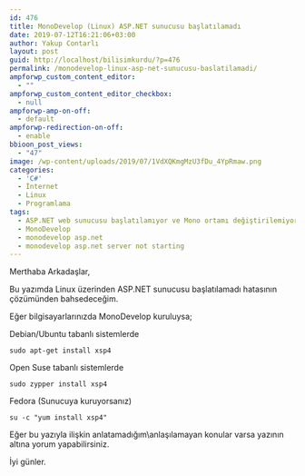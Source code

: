 ```yaml
---
id: 476
title: MonoDevelop (Linux) ASP.NET sunucusu başlatılamadı
date: 2019-07-12T16:21:06+03:00
author: Yakup Contarlı
layout: post
guid: http://localhost/bilisimkurdu/?p=476
permalink: /monodevelop-linux-asp-net-sunucusu-baslatilamadi/
ampforwp_custom_content_editor:
  - ""
ampforwp_custom_content_editor_checkbox:
  - null
ampforwp-amp-on-off:
  - default
ampforwp-redirection-on-off:
  - enable
bbioon_post_views:
  - "47"
image: /wp-content/uploads/2019/07/1VdXQKmgMzU3fDu_4YpRmaw.png
categories:
  - 'C#'
  - İnternet
  - Linux
  - Programlama
tags:
  - ASP.NET web sunucusu başlatılamıyor ve Mono ortamı değiştirilemiyor
  - MonoDevelop
  - monodevelop asp.net
  - monodevelop asp.net server not starting
---
```

Merthaba Arkadaşlar,

Bu yazımda Linux üzerinden ASP.NET sunucusu başlatılamadı hatasının çözümünden bahsedeceğim.

Eğer bilgisayarlarınızda MonoDevelop kuruluysa;

<!--more-->

Debian/Ubuntu tabanlı sistemlerde

<pre class="wp-block-code"><code>sudo apt-get install xsp4</code></pre>

Open Suse tabanlı sistemlerde

<pre class="wp-block-code"><code>sudo zypper install xsp4</code></pre>

Fedora (Sunucuya kuruyorsanız)

<pre class="wp-block-code"><code>su -c "yum install xsp4"</code></pre>

Eğer bu yazıyla ilişkin anlatamadığım\anlaşılamayan konular varsa yazının altına yorum yapabilirsiniz. 

İyi günler.